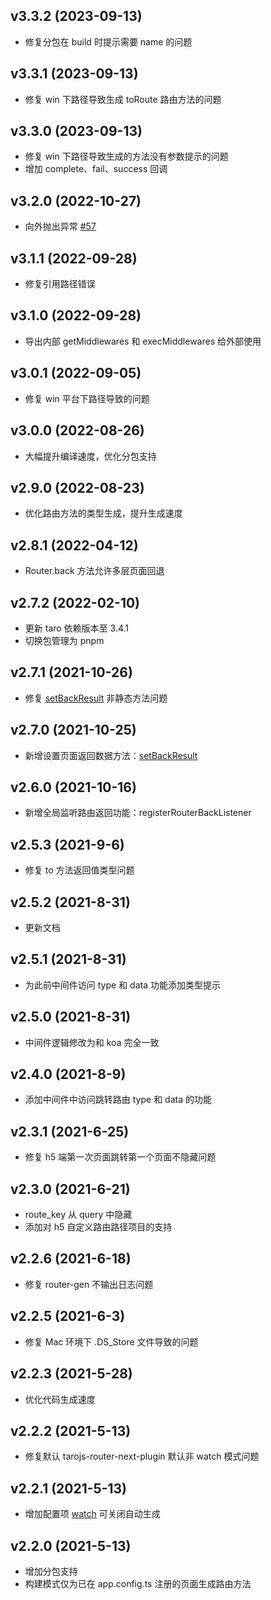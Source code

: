 ## v3.3.2 (2023-09-13)

- 修复分包在 build 时提示需要 name 的问题

## v3.3.1 (2023-09-13)

- 修复 win 下路径导致生成 toRoute 路由方法的问题

## v3.3.0 (2023-09-13)

- 修复 win 下路径导致生成的方法没有参数提示的问题
- 增加 complete、fail、success 回调

## v3.2.0 (2022-10-27)

- 向外抛出异常 [#57](https://github.com/lblblong/tarojs-router-next/issues/57)

## v3.1.1 (2022-09-28)

- 修复引用路径错误

## v3.1.0 (2022-09-28)

- 导出内部 getMiddlewares 和 execMiddlewares 给外部使用

## v3.0.1 (2022-09-05)

- 修复 win 平台下路径导致的问题

## v3.0.0 (2022-08-26)

- 大幅提升编译速度，优化分包支持

## v2.9.0 (2022-08-23)

- 优化路由方法的类型生成，提升生成速度

## v2.8.1 (2022-04-12)

- Router.back 方法允许多层页面回退

## v2.7.2 (2022-02-10)

- 更新 taro 依赖版本至 3.4.1
- 切换包管理为 pnpm

## v2.7.1 (2021-10-26)

- 修复 [setBackResult](http://lblblib.gitee.io/tarojs-router-next/api/router#setbackresult-result-any-) 非静态方法问题

## v2.7.0 (2021-10-25)

- 新增设置页面返回数据方法：[setBackResult](http://lblblib.gitee.io/tarojs-router-next/api/router#setbackresult-result-any-)

## v2.6.0 (2021-10-16)

- 新增全局监听路由返回功能：registerRouterBackListener

## v2.5.3 (2021-9-6)

- 修复 to 方法返回值类型问题

## v2.5.2 (2021-8-31)

- 更新文档

## v2.5.1 (2021-8-31)

- 为此前中间件访问 type 和 data 功能添加类型提示

## v2.5.0 (2021-8-31)

- 中间件逻辑修改为和 koa 完全一致

## v2.4.0 (2021-8-9)

- 添加中间件中访问跳转路由 type 和 data 的功能

## v2.3.1 (2021-6-25)

- 修复 h5 端第一次页面跳转第一个页面不隐藏问题

## v2.3.0 (2021-6-21)

- route_key 从 query 中隐藏
- 添加对 h5 自定义路由路径项目的支持

## v2.2.6 (2021-6-18)

- 修复 router-gen 不输出日志问题

## v2.2.5 (2021-6-3)

- 修复 Mac 环境下 .DS_Store 文件导致的问题

## v2.2.3 (2021-5-28)

- 优化代码生成速度

## v2.2.2 (2021-5-13)

- 修复默认 tarojs-router-next-plugin 默认非 watch 模式问题

## v2.2.1 (2021-5-13)

- 增加配置项 [watch](http://lblblib.gitee.io/tarojs-router-next/guide/quike/config#%E5%85%B3%E9%97%AD%E8%87%AA%E5%8A%A8%E7%94%9F%E6%88%90-routerto) 可关闭自动生成

## v2.2.0 (2021-5-13)

- 增加分包支持
- 构建模式仅为已在 app.config.ts 注册的页面生成路由方法
